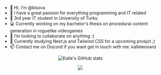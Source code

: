 - 👋 Hi, I’m @klsova
- 👀 I have a great passion for everything programming and IT related
- 🌱 3rd year IT student in University of Turku
- 💻 Currently working on my bachelor's thesis on procedural content generation in roguelike videogames
- 💞️ I’m looking to collaborate on anything :)
- 📖 Currently studying Next.js and Tailwind CSS for a upcoming proejct ;)
- 📫 Contact me on Discord if you want get in touch with me: kalleleonard
<p align="center">
  <img src="https://github-readme-stats.vercel.app/api?username=klsova&show_icons=true&theme=dark" alt="Kalle's GitHub stats"/>
</p>
<p align="center">
  <a href="https://skillicons.dev">
  <img src="https://skillicons.dev/icons?i=js,html,css,react,java,nodejs,python,sqlite,vercel,express&perline=5" />
  </a>
</p>
